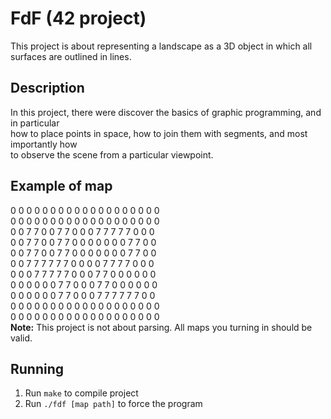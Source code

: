# FdF (42 project)
This project is about representing a landscape as a 3D object in which all surfaces are outlined in lines.
## Description
In this project, there were discover the basics of graphic programming, and in particular \
how to place points in space, how to join them with segments, and most importantly how \
to observe the scene from a particular viewpoint.
## Example of map
0  0  0  0  0  0  0  0  0  0  0  0  0  0  0  0  0  0  0 \
0  0  0  0  0  0  0  0  0  0  0  0  0  0  0  0  0  0  0 \
0  0  7  7  0  0  7  7  0  0  0  7  7  7  7  7  0  0  0 \
0  0  7  7  0  0  7  7  0  0  0  0  0  0  0  7  7  0  0 \
0  0  7  7  0  0  7  7  0  0  0  0  0  0  0  7  7  0  0 \
0  0  7  7  7  7  7  7  0  0  0  0  7  7  7  7  0  0  0 \
0  0  0  7  7  7  7  7  0  0  0  7  7  0  0  0  0  0  0 \
0  0  0  0  0  0  7  7  0  0  0  7  7  0  0  0  0  0  0 \
0  0  0  0  0  0  7  7  0  0  0  7  7  7  7  7  7  0  0 \
0  0  0  0  0  0  0  0  0  0  0  0  0  0  0  0  0  0  0 \
0  0  0  0  0  0  0  0  0  0  0  0  0  0  0  0  0  0  0 \
**Note:** This project is not about parsing. All maps you turning in should be valid.
## Running
1. Run `make` to compile project
2. Run `./fdf [map path]` to force the program